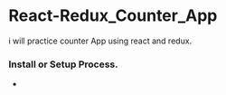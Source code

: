 # React-Redux_Counter_App
i will practice counter App using react and redux.

### Install or Setup Process.
- 